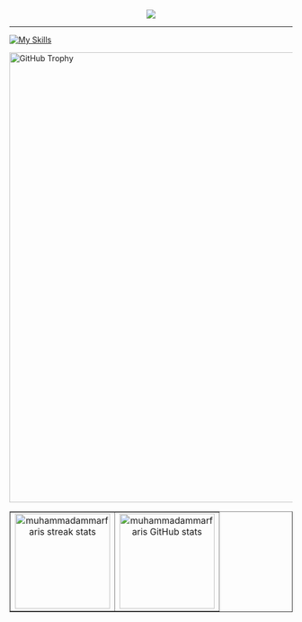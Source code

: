 <br>
<p align="center">
  <img src="https://readme-typing-svg.herokuapp.com/?lines=Hi%20there;I'm+Muhammad+Ammar+Faris+Fauzi;A+Front-End+Mobile+Developer&font=Fira%20Code&color=%white&center=true&width=500&height=30">
</p>

<hr>

[![My Skills](https://skillicons.dev/icons?i=html,css,js,java,dart,laravel,flutter,vscode,figma,github,mint)](https://skillicons.dev)

<p align="left">
  <img src="https://github-profile-trophy.vercel.app/?username=muhammadammarfaris&theme=codeSTACKr&no-frame=false&no-bg=true&margin-w=1" alt="GitHub Trophy" width="800"/>
</p>

<table align="center" border="1" cellpadding="10" cellspacing="0">
  <tr>
    <td align="center">
      <a href="https://github.com/muhammadammarfaris">
        <img height="169em" src="https://github-readme-streak-stats.herokuapp.com/?user=muhammadammarfaris&theme=tokyonight&cache_seconds=86400" alt="muhammadammarfaris streak stats"/>
      </a>
    </td>
    <td align="center">
      <a href="https://github.com/muhammadammarfaris">
        <img height="169em" src="https://github-readme-stats.vercel.app/api?username=muhammadammarfaris&show_icons=true&locale=en&layout=compact&theme=tokyonight&cache_seconds=86400" alt="muhammadammarfaris GitHub stats"/>
      </a>
    </td>
  </tr>
</table>
<br>

